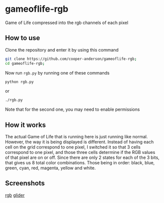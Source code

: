 # gameoflife-rgb
Game of Life compressed into the rgb channels of each pixel

## How to use
Clone the repository and enter it by using this command
```bash
git clone https://github.com/cooper-anderson/gameoflife-rgb;
cd gameoflife-rgb;
```

Now run `rgb.py` by running one of these commands
```bash
python rgb.py
```
or
```bash
./rgb.py
```

Note that for the second one, you may need to enable permissions

## How it works
The actual Game of Life that is running here is just running like normal. However, the way it is being displayed is different. Instead of having each cell on the grid correspond to one pixel, I switched it so that 3 cells correspond to one pixel, and those three cells determine if the RGB values of that pixel are on or off. Since there are only 2 states for each of the 3 bits, that gives us 8 total color combinations. Those being in order: black, blue, green, cyan, red, magenta, yellow and white.

## Screenshots
[rgb](screenshots/rgb.png "RGB Demonstation")
[glider](screenshots/glider.png "Glider Frame")

